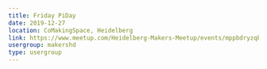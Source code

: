 ```yaml
---
title: Friday PiDay
date: 2019-12-27
location: CoMakingSpace, Heidelberg
link: https://www.meetup.com/Heidelberg-Makers-Meetup/events/mppbdryzqbkc/
usergroup: makershd
type: usergroup
---
```

